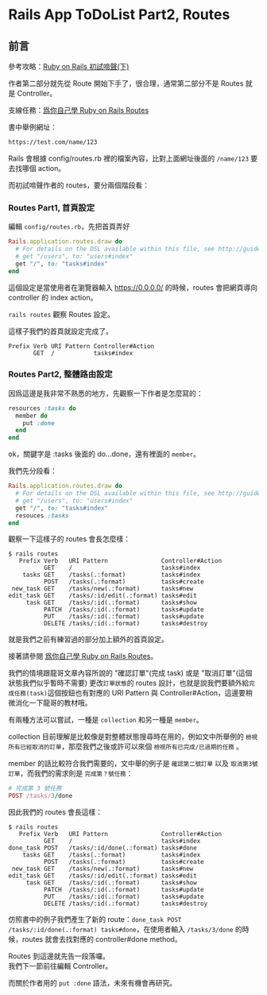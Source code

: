 # Rails App ToDoList Part2, Routes
## 前言
參考攻略：[Ruby on Rails 初試啼聲(下)](https://medium.com/@weilihmen/ruby-on-rails-%E5%88%9D%E8%A9%A6%E5%95%BC%E8%81%B2-%E4%B8%8B-ce3e9f27515c)

作者第二部分就先從 Route 開始下手了，很合理，通常第二部分不是 Routes 就是 Controller。

支線任務：[爲你自己學 Ruby on Rails Routes](https://railsbook.tw/chapters/11-routes.html)

書中舉例網址：

```html
https://test.com/name/123
```

Rails 會根據 config/routes.rb 裡的檔案內容，比對上面網址後面的 `/name/123` 要去找哪個 action。

而初試啼聲作者的 routes，要分兩個階段看：  

### Routes Part1, 首頁設定
編輯 `config/routes.rb`，先把首頁弄好

```rb
Rails.application.routes.draw do
  # For details on the DSL available within this file, see http://guides.rubyonrails.org/routing.html
  # get "/users", to: "users#index"
  get "/", to: "tasks#index"
end
```

這個設定是當使用者在瀏覽器輸入 https://0.0.0.0/ 的時候，routes 會把網頁導向 controller 的 index action。

`rails routes` 觀察 Routes 設定。

這樣子我們的首頁就設定完成了。

```log
Prefix Verb URI Pattern Controller#Action
       GET  /           tasks#index
```

### Routes Part2, 整體路由設定

因爲這邊是我非常不熟悉的地方，先觀察一下作者是怎麼寫的：

```rb
resources :tasks do
  member do
    put :done
  end
end
```

ok，關鍵字是 :tasks 後面的 do...done，還有裡面的 `member`。

我們先分段看：
```rb
Rails.application.routes.draw do
  # For details on the DSL available within this file, see http://guides.rubyonrails.org/routing.html
  # get "/users", to: "users#index"
  get "/", to: "tasks#index"
  resouces :tasks
end
```

觀察一下這樣子的 routes 會長怎麼樣：
```log
$ rails routes
   Prefix Verb   URI Pattern               Controller#Action
          GET    /                         tasks#index
    tasks GET    /tasks(.:format)          tasks#index
          POST   /tasks(.:format)          tasks#create
 new_task GET    /tasks/new(.:format)      tasks#new
edit_task GET    /tasks/:id/edit(.:format) tasks#edit
     task GET    /tasks/:id(.:format)      tasks#show
          PATCH  /tasks/:id(.:format)      tasks#update
          PUT    /tasks/:id(.:format)      tasks#update
          DELETE /tasks/:id(.:format)      tasks#destroy
```

就是我們之前有練習過的部分加上額外的首頁設定。

接著請參閱 [爲你自己學 Ruby on Rails Routes](https://railsbook.tw/chapters/11-routes.html#resources)。

我們的情境跟龍哥文章內容所說的 "確認訂單"(完成 task) 或是 "取消訂單"(這個狀態我們似乎暫時不需要) 更改`訂單狀態`的 routes 設計，也就是說我們要額外給`完成任務(task)`這個按鈕也有對應的 URI Pattern 與 Controller#Action，這邊要稍微消化一下龍哥的教材哦。

有兩種方法可以嘗試，一種是 `collection` 和另一種是 `member`。

collection 目前理解是比較像是對整體狀態搜尋時在用的，例如文中所舉例的 `檢視所有已經取消的訂單`，那麼我們之後或許可以來個 `檢視所有已完成/已過期的任務` 。

member 的話比較符合我們需要的，文中舉的例子是 `確認第二號訂單` 以及 `取消第3號訂單`，而我們的需求則是 `完成第？號任務`：
```rb
# 完成第 3 號任務
POST /tasks/3/done
```

因此我們的 routes 會長這樣：
```log
$ rails routes
   Prefix Verb   URI Pattern               Controller#Action
          GET    /                         tasks#index
done_task POST   /tasks/:id/done(.:format) tasks#done
    tasks GET    /tasks(.:format)          tasks#index
          POST   /tasks(.:format)          tasks#create
 new_task GET    /tasks/new(.:format)      tasks#new
edit_task GET    /tasks/:id/edit(.:format) tasks#edit
     task GET    /tasks/:id(.:format)      tasks#show
          PATCH  /tasks/:id(.:format)      tasks#update
          PUT    /tasks/:id(.:format)      tasks#update
          DELETE /tasks/:id(.:format)      tasks#destroy
```

仿照書中的例子我們產生了新的 route：`done_task POST   /tasks/:id/done(.:format) tasks#done`，在使用者輸入 `/tasks/3/done` 的時候，routes 就會去找對應的 controller#done method。

Routes 到這邊就先告一段落囉。  
我們下一節前往編輯 Controller。

而關於作者用的 `put :done` 語法，未來有機會再研究。
